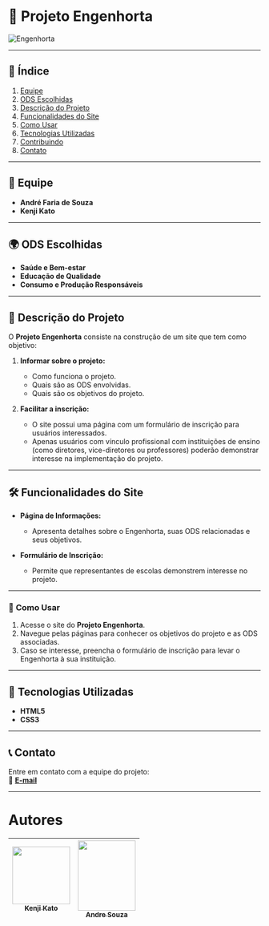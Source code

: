 # 🌱 **Projeto Engenhorta**

![Engenhorta](https://github.com/user-attachments/assets/584b3ebd-5b36-46ab-9edf-93e466243bba)

---
## 📜 **Índice**
1. [Equipe](#-equipe)  
2. [ODS Escolhidas](#-ods-escolhidas)  
3. [Descrição do Projeto](#-descrição-do-projeto)  
4. [Funcionalidades do Site](#-funcionalidades-do-site)  
5. [Como Usar](#-como-usar)  
6. [Tecnologias Utilizadas](#-tecnologias-utilizadas)  
7. [Contribuindo](#-contribuindo)  
8. [Contato](#-contato)  

---

## 👥 **Equipe**  
- **André Faria de Souza**  
- **Kenji Kato**  

---

## 🌍 **ODS Escolhidas**  
- **Saúde e Bem-estar**  
- **Educação de Qualidade**  
- **Consumo e Produção Responsáveis**

---

## 📖 **Descrição do Projeto**  
O **Projeto Engenhorta** consiste na construção de um site que tem como objetivo:  

1. **Informar sobre o projeto:**  
   - Como funciona o projeto.  
   - Quais são as ODS envolvidas.  
   - Quais são os objetivos do projeto.  

2. **Facilitar a inscrição:**  
   - O site possui uma página com um formulário de inscrição para usuários interessados.  
   - Apenas usuários com vínculo profissional com instituições de ensino (como diretores, vice-diretores ou professores) poderão demonstrar interesse na implementação do projeto.  

---

## 🛠 **Funcionalidades do Site**  
- **Página de Informações:**  
  - Apresenta detalhes sobre o Engenhorta, suas ODS relacionadas e seus objetivos.  

- **Formulário de Inscrição:**  
  - Permite que representantes de escolas demonstrem interesse no projeto.  

---

### 🌟 **Como Usar**  
1. Acesse o site do **Projeto Engenhorta**.  
2. Navegue pelas páginas para conhecer os objetivos do projeto e as ODS associadas.  
3. Caso se interesse, preencha o formulário de inscrição para levar o Engenhorta à sua instituição.  

---

## 🧰 **Tecnologias Utilizadas**  
- **HTML5**  
- **CSS3**  

---

## 📞 **Contato**  
Entre em contato com a equipe do projeto:  
📧 **[E-mail](mailto:katokenji8@gmail.com)**  

---

# Autores

| [<img loading="lazy" src="https://github.com/user-attachments/assets/bc26aa19-4a8c-4d7e-948d-672a51984840" width=115><br><sub>Kenji Kato</sub>](https://github.com/Kenji1-maker) |  [<img loading="lazy" src="https://github.com/user-attachments/assets/f30ae3c6-070c-4fd3-ac7b-bebbb334b5f3" width=115 height=140><br><sub>Andre Souza</sub>](https://github.com/AndreSouza94)  |
| :---: | :---: |



